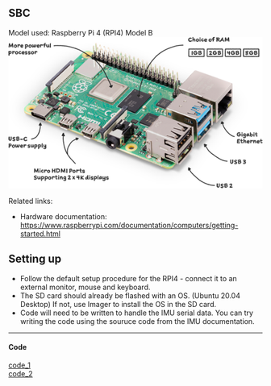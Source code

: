 ## SBC
Model used: Raspberry Pi 4 (RPI4) Model B
![image](assets/rpi4_modelB.png)

Related links:  
- Hardware documentation: <https://www.raspberrypi.com/documentation/computers/getting-started.html>

## Setting up
- Follow the default setup procedure for the RPI4 - connect it to an external monitor, mouse and keyboard. 
- The SD card should already be flashed with an OS. (Ubuntu 20.04 Desktop) If not, use Imager to install the OS in the SD card.
- Code will need to be written to handle the IMU serial data. You can try writing the code using the souruce code from the IMU documentation. 

___

#### Code
[code_1](assets/receiver.txt)  
[code_2](assets/sender.txt)
